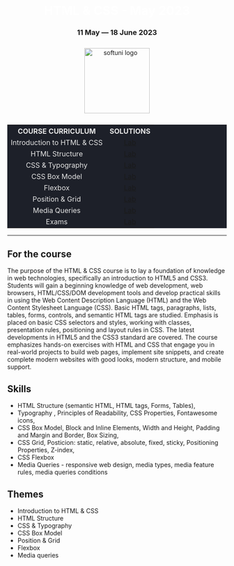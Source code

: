 <div align="center">
<h1 style="color:white">HTML & CSS - May 2023</h1>
<h3>11 May ― 18 June 2023</h3>
<img src="https://upload.wikimedia.org/wikipedia/commons/7/76/Logo_Software_University_%28SoftUni%29_-_blue.png" 
  alt="softuni logo"
  style="position:relative; width:150px; padding:10px; margin: 0 auto;"
  />

<table style="width:100%; max-width:1000px; background-color:#1d2029; color:#e4e4e4">
<tr>
  <th style="text-align:center; vertical-align: middle;">COURSE  CURRICULUM</th>
  <th style="text-align:center; vertical-align: middle;">SOLUTIONS</th>
</tr>
<tr>
  <td style="text-align: center; vertical-align: middle;">Introduction to HTML & CSS   </td>
  <td style="text-align: center; vertical-align: middle;">
    <a href="https://github.com/DimitarMitev92/html-css-softuni/tree/main/01.%20Introduction%20to%20HTML%20%26%20CSS%20-%20Lab">Lab</a> 
  </td>
</tr>
<tr>
  <td style="text-align: center; vertical-align: middle;">HTML Structure </td>
  <td style="text-align: center; vertical-align: middle;">
    <a href="https://github.com/DimitarMitev92/html-css-softuni/tree/main/02.%20HTML%20Structure%20-%20Lab">Lab</a> 
  </td>
</tr>
<tr>
  <td style="text-align: center; vertical-align: middle;">CSS & Typography </td>
  <td style="text-align: center; vertical-align: middle;">
    <a href="https://github.com/DimitarMitev92/html-css-softuni/tree/main/03.%20CSS%20%26%20Typography%20-%20Lab">Lab</a> 
  </td>
</tr>
<tr>
  <td style="text-align: center; vertical-align: middle;">CSS Box Model </td>
  <td style="text-align: center; vertical-align: middle;">
    <a href="https://github.com/DimitarMitev92/html-css-softuni/tree/main/04.%20CSS%20Box%20Model%20-%20Lab">Lab</a> 
  </td>
</tr>
<tr>
  <td style="text-align: center; vertical-align: middle;">Flexbox </td>
  <td style="text-align: center; vertical-align: middle;">
    <a href="https://github.com/DimitarMitev92/html-css-softuni/tree/main/05.%20Flexbox%20-%20Lab">Lab</a> 
  </td>
</tr>
  <tr>
  <td style="text-align: center; vertical-align: middle;">Position & Grid  </td>
  <td style="text-align: center; vertical-align: middle;">
    <a href="https://github.com/DimitarMitev92/html-css-softuni/tree/main/06.%20Position%20%26%20Grid%20-%20Lab">Lab</a> 
  </td>
</tr>
  </tr>
  <tr>
  <td style="text-align: center; vertical-align: middle;">Media Queries   </td>
  <td style="text-align: center; vertical-align: middle;">
    <a href="https://github.com/DimitarMitev92/html-css-softuni/tree/main/07.%20Media%20Queries%20-%20Lab">Lab</a> 
  </td>
</tr>
    <tr>
  <td style="text-align: center; vertical-align: middle;">Exams   </td>
  <td style="text-align: center; vertical-align: middle;">
    <a href="https://github.com/DimitarMitev92/html-css-softuni/tree/main/08.%20Exams">Lab</a> 
  </td>
</tr>
</table>
</div>

---

## For the course

The purpose of the HTML & CSS course is to lay a foundation of knowledge in web technologies, specifically an introduction to HTML5 and CSS3. Students will gain a beginning knowledge of web development, web browsers, HTML/CSS/DOM development tools and develop practical skills in using the Web Content Description Language (HTML) and the Web Content Stylesheet Language (CSS). Basic HTML tags, paragraphs, lists, tables, forms, controls, and semantic HTML tags are studied. Emphasis is placed on basic CSS selectors and styles, working with classes, presentation rules, positioning and layout rules in CSS. The latest developments in HTML5 and the CSS3 standard are covered. The course emphasizes hands-on exercises with HTML and CSS that engage you in real-world projects to build web pages, implement site snippets, and create complete modern websites with good looks, modern structure, and mobile support.

## Skills

- HTML Structure (semantic HTML, HTML tags, Forms, Tables),
- Typography , Principles of Readability, CSS Properties, Fontawesome icons,
- CSS Box Model, Block and Inline Elements, Width and Height, Padding and Margin and Border, Box Sizing,
- CSS Grid, Posticion: static, relative, absolute, fixed, sticky, Positioning Properties, Z-index,
- CSS Flexbox
- Media Queries - responsive web design, media types, media feature rules, media queries conditions

## Themes

- Introduction to HTML & CSS
- HTML Structure
- CSS & Typography
- CSS Box Model
- Position & Grid
- Flexbox
- Media queries
